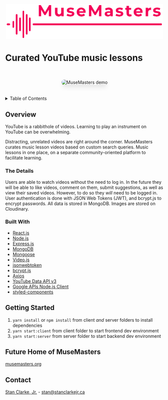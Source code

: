 <div align='center'>
  <img src='demo/logo.png' alt='Logo' width='500'>
</div>

# Curated YouTube music lessons

<br>
<br>
<div align='center' width='100%'>
  <img src='demo/01_musemasters-demo.gif' alt='MuseMasters demo' style='box-shadow: 0 10px 15px -3px rgba(0, 0, 0, 0.1),
    0 4px 6px -2px rgba(0, 0, 0, 0.05); border-radius: 0.5rem'>
</div>

<br>
<br>
<details>
  <summary>Table of Contents</summary>

  - [Overview](#overview)
    - [The Details](#the-details)
    - [Built With](#built-with)
  - [Getting Started](#getting-started)
  - [Future Home of MuseMasters](#future-home-of-musemasters)
  - [Contact](#contact)
</details>

## Overview

YouTube is a rabbithole of videos. Learning to play an instrument on YouTube can be overwhelming.

Distracting, unrelated videos are right around the corner. MuseMasters curates music lesson videos based on custom search queries. Music lessons in one place, on a separate community-oriented platform to facilitate learning.

### The Details

Users are able to watch videos without the need to log in. In the future they will be able to like videos, comment on them, submit suggestions, as well as view their saved videos. However, to do so they *will* need to be logged in. User authentication is done with JSON Web Tokens (JWT), and bcrypt.js to encrypt passwords. All data is stored in MongoDB. Images are stored on Cloudinary.

### Built With

- [React.js](https://reactjs.org)
- [Node.js](https://nodejs.org)
- [Express.js](https://expressjs.com)
- [MongoDB](https://www.mongodb.com)
- [Mongoose](https://mongoosejs.com)
- [Video.js](https://video.js.com)
- [jsonwebtoken](https://github.com/auth0/node-jsonwebtoken#readme)
- [bcrypt.js](https://github.com/dcodeIO/bcrypt.js#readme)
- [Axios](https://axios-http.com)
- [YouTube Data API v3](https://developers.google.com/youtube/v3/docs/)
- [Google APIs Node.js Client](https://github.com/googleapis/google-api-nodejs-client#readme)
- [styled-components](https://www.styled-components.com)

## Getting Started

1. `yarn install` or `npm install` from client _and_ server folders to install dependencies
2. `yarn start:client` from client folder to start frontend dev environment
3. `yarn start:server` from server folder to start backend dev environment

## Future Home of MuseMasters

[musemasters.org](https://musemasters.org)

## Contact

[Stan Clarke, Jr.](https://github.com/stanclarke-jr) - stan@stanclarkejr.ca



